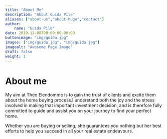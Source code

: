 ```yaml
---
title: "About Me"
description: "About Guida Pile"
aliases: ["about-us","about-hugo","contact"]
author:
    name: "Guida Pile"
date: 2019-12-08T00:00:00-00:00
buttonimage: "img/guida.jpg"
images: ["img/guida.jpg", "img/guida.jpg"]
imagealt: "Awesome Page Image"
draft: false
weight: 1
---
```


# About me

My aim at Theo Eiendomme is to gain the trust of clients and excite them about the home buying process.I understand both the joy and the stress involved in making that important investment decision, and is therefore fully committed to guide and assist you on your journey to find your perfect home.

Whether you are buying or selling, she guarantees you nothing but her best efforts to help you succeed in all your real estate endeavours.
